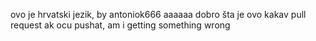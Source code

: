ovo je hrvatski jezik, by antoniok666 aaaaaa
dobro šta je ovo kakav pull request ak ocu pushat, am i getting something wrong
